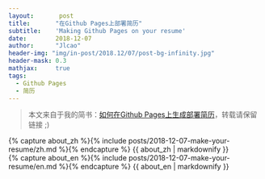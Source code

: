 ```yaml
---
layout:       post
title:       "在Github Pages上部署简历"
subtitle:    'Making Github Pages on your resume'
date:        2018-12-07
author:      "Jlcao"
header-img: "img/in-post/2018.12/07/post-bg-infinity.jpg"
header-mask: 0.3
mathjax:     true
tags:
  - Github Pages
  - 简历
---
```


> 本文来自于我的简书：[如何在Github Pages上生成部署简历](https://www.jianshu.com/p/d95443bfdf75)，转载请保留链接 ;)

<!-- Chinese Version -->
<div class="zh post-container">
    {% capture about_zh %}{% include posts/2018-12-07-make-your-resume/zh.md %}{% endcapture %}
    {{ about_zh | markdownify }}
</div>

<!-- English Version -->
<div class="en post-container">
    {% capture about_en %}{% include posts/2018-12-07-make-your-resume/en.md %}{% endcapture %}
    {{ about_en | markdownify }}
</div>
